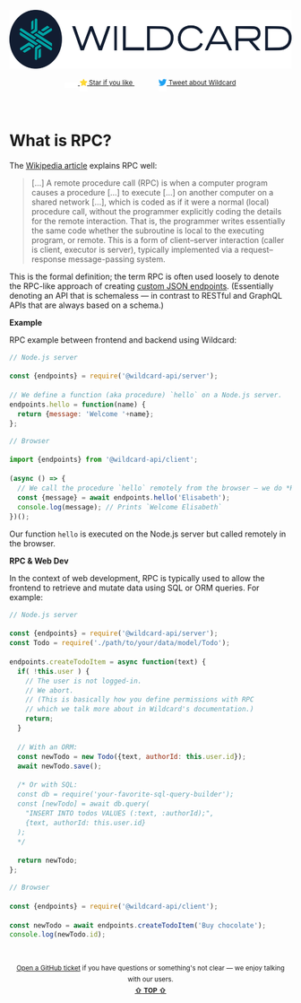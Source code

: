 <!---






    WARNING, READ THIS.
    This is a computed file. Do not edit.
    Instead, edit `/docs/what-is-rpc.template.md` and run `npm run docs` (or `yarn docs`).












    WARNING, READ THIS.
    This is a computed file. Do not edit.
    Instead, edit `/docs/what-is-rpc.template.md` and run `npm run docs` (or `yarn docs`).












    WARNING, READ THIS.
    This is a computed file. Do not edit.
    Instead, edit `/docs/what-is-rpc.template.md` and run `npm run docs` (or `yarn docs`).












    WARNING, READ THIS.
    This is a computed file. Do not edit.
    Instead, edit `/docs/what-is-rpc.template.md` and run `npm run docs` (or `yarn docs`).












    WARNING, READ THIS.
    This is a computed file. Do not edit.
    Instead, edit `/docs/what-is-rpc.template.md` and run `npm run docs` (or `yarn docs`).






-->
<p align="center">
  <a href="/../../#readme">
    <img src="/docs/images/logo-title.svg" height="105" alt="Wildcard API"/>
  </a>
</p>

<p align="center">
  <sup>
    <a href="#top">
      <img src="/docs/images/blank.svg" height="10px" align="middle" width="23px"/>
      <img
        src="/docs/images/star.svg"
        width="13"
        align="middle"
      />
      Star if you like
    </a>
    &nbsp;&nbsp;&nbsp;&nbsp;
    &nbsp;&nbsp;&nbsp;&nbsp;
    &nbsp;&nbsp;
    <a href="https://twitter.com/intent/tweet?text=Interesting%20alternative%20to%20REST%20and%20GraphQL.%0Ahttps%3A%2F%2Fgithub.com%2Freframejs%2Fwildcard-api" target="_blank">
      <img
        src="/docs/images/twitter.svg"
        width="15"
        align="middle"
      />
      Tweet about Wildcard
    </a>
  </sup>
</p>
&nbsp;

# What is RPC?

The [Wikipedia article](https://en.wikipedia.org/wiki/Remote_procedure_call) explains RPC well:

> [...] A remote procedure call (RPC) is when a computer program causes a procedure [...] to execute [...] on another computer on a shared network [...], which is coded as if it were a normal (local) procedure call, without the programmer explicitly coding the details for the remote interaction. That is, the programmer writes essentially the same code whether the subroutine is local to the executing program, or remote. This is a form of client–server interaction (caller is client, executor is server), typically implemented via a request–response message-passing system.

This is the formal definition;
the term RPC is often used loosely to denote the RPC-like approach of
creating [custom JSON endpoints](/docs/blog/rest-rpc.md#custom-json-endpoints).
(Essentially denoting an API that is schemaless &mdash; in contrast to RESTful and GraphQL APIs that are always based on a schema.)

**Example**

RPC example between frontend and backend using Wildcard:

~~~js
// Node.js server

const {endpoints} = require('@wildcard-api/server');

// We define a function (aka procedure) `hello` on a Node.js server.
endpoints.hello = function(name) {
  return {message: 'Welcome '+name};
};
~~~

~~~js
// Browser

import {endpoints} from '@wildcard-api/client';

(async () => {
  // We call the procedure `hello` remotely from the browser — we do *R*emote *P*rocedure *C*all
  const {message} = await endpoints.hello('Elisabeth');
  console.log(message); // Prints `Welcome Elisabeth`
})();
~~~

Our function `hello` is executed on the Node.js server but called remotely in the browser.

**RPC & Web Dev**

In the context of web development,
RPC is typically used to allow the frontend to retrieve and mutate data using SQL or ORM queries.
For example:

~~~js
// Node.js server

const {endpoints} = require('@wildcard-api/server');
const Todo = require('./path/to/your/data/model/Todo');

endpoints.createTodoItem = async function(text) {
  if( !this.user ) {
    // The user is not logged-in.
    // We abort.
    // (This is basically how you define permissions with RPC
    // which we talk more about in Wildcard's documentation.)
    return;
  }

  // With an ORM:
  const newTodo = new Todo({text, authorId: this.user.id});
  await newTodo.save();

  /* Or with SQL:
  const db = require('your-favorite-sql-query-builder');
  const [newTodo] = await db.query(
    "INSERT INTO todos VALUES (:text, :authorId);",
    {text, authorId: this.user.id}
  );
  */

  return newTodo;
};
~~~

~~~js
// Browser

const {endpoints} = require('@wildcard-api/client');

const newTodo = await endpoints.createTodoItem('Buy chocolate');
console.log(newTodo.id);
~~~


<br/>

<p align="center">

<sup>
<a href="https://github.com/reframejs/wildcard-api/issues/new">Open a GitHub ticket</a>
if you have questions or something's not clear &mdash; we enjoy talking with our users.
</sup>

<br/>

<sup>
<a href="#readme"><b>&#8679;</b> <b>TOP</b> <b>&#8679;</b></a>
</sup>

</p>

<br/>
<br/>

<!---






    WARNING, READ THIS.
    This is a computed file. Do not edit.
    Instead, edit `/docs/what-is-rpc.template.md` and run `npm run docs` (or `yarn docs`).












    WARNING, READ THIS.
    This is a computed file. Do not edit.
    Instead, edit `/docs/what-is-rpc.template.md` and run `npm run docs` (or `yarn docs`).












    WARNING, READ THIS.
    This is a computed file. Do not edit.
    Instead, edit `/docs/what-is-rpc.template.md` and run `npm run docs` (or `yarn docs`).












    WARNING, READ THIS.
    This is a computed file. Do not edit.
    Instead, edit `/docs/what-is-rpc.template.md` and run `npm run docs` (or `yarn docs`).












    WARNING, READ THIS.
    This is a computed file. Do not edit.
    Instead, edit `/docs/what-is-rpc.template.md` and run `npm run docs` (or `yarn docs`).






-->
